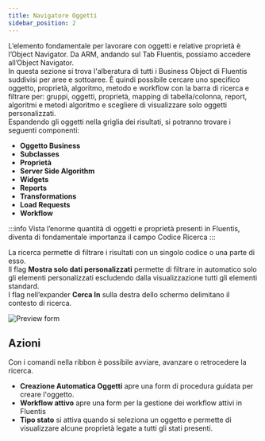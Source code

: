 ```yaml
---
title: Navigatore Oggetti
sidebar_position: 2
---
```


L’elemento fondamentale per lavorare con oggetti e relative proprietà è l’Object Navigator. Da ARM, andando sul Tab Fluentis, possiamo accedere all’Object Navigator.<br/>
In questa sezione si trova l'alberatura di tutti i Business Object di Fluentis suddivisi per aree e sottoaree.
È quindi possibile cercare uno specifico oggetto, proprietà, algoritmo, metodo e workflow con la barra di ricerca e filtrare per: gruppi, oggetti, proprietà, mapping di tabella/colonna, report, algoritmi e metodi algoritmo e  scegliere di visualizzare solo oggetti personalizzati. <br/>
Espandendo gli oggetti nella griglia dei risultati, si potranno trovare i seguenti componenti:

* **Oggetto Business**
* **Subclasses**
* **Proprietà**
* **Server Side Algorithm**
* **Widgets**
* **Reports**
* **Transformations**
* **Load Requests**
* **Workflow**

:::info
Vista l’enorme quantità di oggetti e proprietà presenti in Fluentis, diventa di fondamentale importanza il campo Codice Ricerca
:::

La ricerca permette di filtrare i risultati con un singolo codice o una parte di esso.<br/>
Il flag **Mostra solo dati personalizzati** permette di filtrare in automatico solo gli elementi personalizzati escludendo dalla visualizzazione tutti gli elementi standard.<br/>
I flag nell’expander **Cerca In** sulla destra dello schermo delimitano il contesto di ricerca.


![Preview form](/img/fluentis/objects-repository/object-repository.png)

## Azioni
Con i comandi nella ribbon è possibile avviare, avanzare o retrocedere la ricerca.<br/>
* **Creazione Automatica Oggetti** apre una form di procedura guidata per creare l'oggetto.<br/>
* **Workflow attivo** apre una form per la gestione dei workflow attivi in Fluentis<br/>
* **Tipo stato** si attiva quando si seleziona un oggetto e permette di visualizzare alcune proprietà legate a tutti gli stati presenti.

